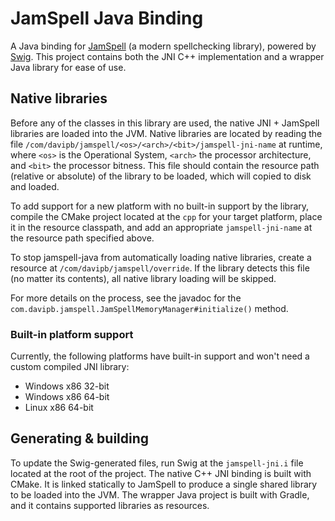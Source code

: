 # JamSpell Java Binding
A Java binding for [JamSpell](https://github.com/bakwc/JamSpell) (a modern spellchecking library), powered by [Swig](http://www.swig.org/).
This project contains both the JNI C++ implementation and a wrapper Java library for ease of use.

## Native libraries
Before any of the classes in this library are used, the native JNI + JamSpell libraries are loaded into the JVM.
Native libraries are located by reading the file `/com/davipb/jamspell/<os>/<arch>/<bit>/jamspell-jni-name` at runtime, where `<os>` is the Operational System, `<arch>` the processor architecture, and `<bit>` the processor bitness.
This file should contain the resource path (relative or absolute) of the library to be loaded, which will copied to disk and loaded.

To add support for a new platform with no built-in support by the library, compile the CMake project located at the `cpp` for your target platform, place it in the resource classpath, and add an appropriate `jamspell-jni-name` at the resource path specified above.

To stop jamspell-java from automatically loading native libraries, create a resource at `/com/davipb/jamspell/override`.
If the library detects this file (no matter its contents), all native library loading will be skipped.

For more details on the process, see the javadoc for the `com.davipb.jamspell.JamSpellMemoryManager#initialize()` method.

### Built-in platform support
Currently, the following platforms have built-in support and won't need a custom compiled JNI library:
* Windows x86 32-bit
* Windows x86 64-bit
* Linux x86 64-bit

## Generating & building
To update the Swig-generated files, run Swig at the `jamspell-jni.i` file located at the root of the project.
The native C++ JNI binding is built with CMake. It is linked statically to JamSpell to produce a single shared library to be loaded into the JVM.
The wrapper Java project is built with Gradle, and it contains supported libraries as resources.
